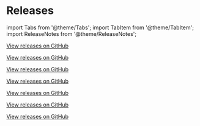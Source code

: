 # Releases

import Tabs from '@theme/Tabs';
import TabItem from '@theme/TabItem';
import ReleaseNotes from '@theme/ReleaseNotes';

<Tabs lazy>
  <TabItem value ='core' label="Core" default>
    <p><a href="https://github.com/tauri-apps/tauri/releases">View releases on GitHub</a></p>
    <ReleaseNotes url='https://raw.githubusercontent.com/tauri-apps/tauri/dev/crates/tauri/CHANGELOG.md' />
  </TabItem>
  <TabItem value ='api' label="API">
    <p><a href="https://github.com/tauri-apps/tauri/releases">View releases on GitHub</a></p>
    <ReleaseNotes url='https://raw.githubusercontent.com/tauri-apps/tauri/dev/packages/api/CHANGELOG.md' />
  </TabItem>
  <TabItem value ='cli' label="CLI">
    <p><a href="https://github.com/tauri-apps/tauri/releases">View releases on GitHub</a></p>
    <ReleaseNotes url='https://raw.githubusercontent.com/tauri-apps/tauri/dev/crates/tauri-cli/CHANGELOG.md' />
  </TabItem>
  <TabItem value ='bundler' label="Bundler">
    <p><a href="https://github.com/tauri-apps/tauri/releases">View releases on GitHub</a></p>
    <ReleaseNotes url='https://raw.githubusercontent.com/tauri-apps/tauri/dev/crates/tauri-bundler/CHANGELOG.md' />
  </TabItem>
  <TabItem value ='tao' label="TAO">
    <p><a href="https://github.com/tauri-apps/tao/releases">View releases on GitHub</a></p>
    <ReleaseNotes url='https://raw.githubusercontent.com/tauri-apps/tao/dev/CHANGELOG.md' />
  </TabItem>
  <TabItem value ='wry' label="WRY">
    <p><a href="https://github.com/tauri-apps/wry/releases">View releases on GitHub</a></p>
    <ReleaseNotes url='https://raw.githubusercontent.com/tauri-apps/wry/dev/CHANGELOG.md' />
  </TabItem>
  <TabItem value ='create-tauri-app' label="create-tauri-app">
    <p><a href="https://github.com/tauri-apps/create-tauri-app/releases">View releases on GitHub</a></p>
    <ReleaseNotes url='https://raw.githubusercontent.com/tauri-apps/create-tauri-app/dev/CHANGELOG.md' />
  </TabItem>
</Tabs>
